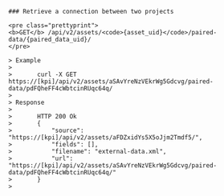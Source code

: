     ### Retrieve a connection between two projects

    <pre class="prettyprint">
    <b>GET</b> /api/v2/assets/<code>{asset_uid}</code>/paired-data/{paired_data_uid}/
    </pre>

    > Example
    >
    >       curl -X GET https://[kpi]/api/v2/assets/aSAvYreNzVEkrWg5Gdcvg/paired-data/pdFQheFF4cWbtcinRUqc64q/
    >
    > Response
    >
    >       HTTP 200 Ok
    >       {
    >           "source": "https://[kpi]/api/v2/assets/aFDZxidYs5X5oJjm2Tmdf5/",
    >           "fields": [],
    >           "filename": "external-data.xml",
    >           "url": "https://[kpi]/api/v2/assets/aSAvYreNzVEkrWg5Gdcvg/paired-data/pdFQheFF4cWbtcinRUqc64q/"
    >       }
    >
